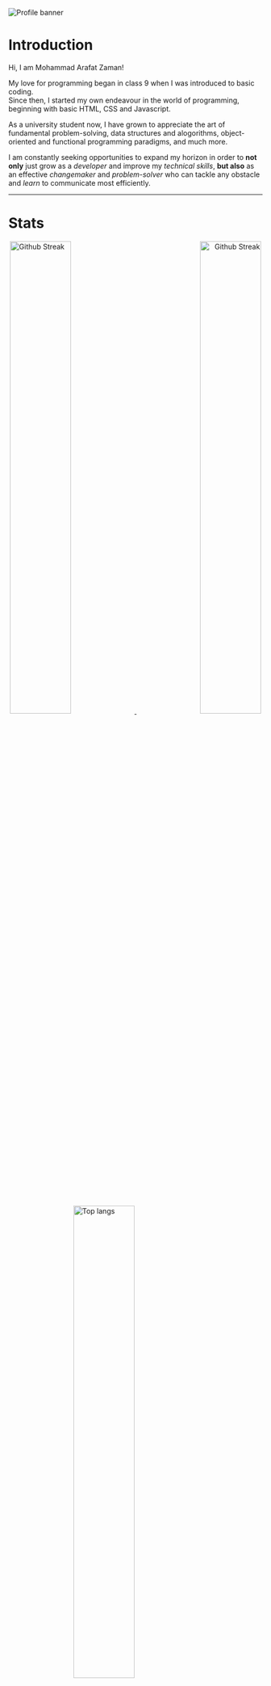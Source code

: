 ![Profile banner](https://i.imgur.com/YoSH62q.png)

# Introduction
Hi, I am Mohammad Arafat Zaman! <br/>

My love for programming began in class 9 when I was introduced to basic coding. <br/> 
Since then, I started my own endeavour in the world of programming, beginning with basic HTML, CSS and Javascript. <br/>

As a university student now, I have grown to appreciate the art of fundamental problem-solving, data structures and alogorithms, object-oriented and functional programming paradigms, and much more.

I am constantly seeking opportunities to expand my horizon in order to **not only** just grow as a *developer* and improve my *technical skills*, **but also** as an effective *changemaker* and *problem-solver* who can tackle any obstacle and *learn* to communicate most efficiently.

---
# Stats

<div width="100%" align="center">
  <a align="left" href="https://git.io/streak-stats" target="_blank">
    <img width="49%" alt="Github Streak" src="https://github-readme-streak-stats.herokuapp.com?user=M-ArafatZaman&theme=github-dark-blue&hide_border=true" />
  </a>
  
  <a align="right" href="https://git.io/streak-stats" target="_blank">
    <img width="49%" alt="Github Streak" src="https://github-readme-stats.vercel.app/api?username=M-ArafatZaman&show_icons=true&theme=github_dark&hide_border=true" />
  </a>
</div>

<div width="100%" align="center">
  <a align="left" href="https://git.io/streak-stats" target="_blank">
    <img width="49%" alt="Top langs" src="https://github-readme-stats.vercel.app/api/top-langs/?username=M-ArafatZaman&theme=github_dark&layout=compact&hide_border=true" />
  </a>
  
  
</div>

